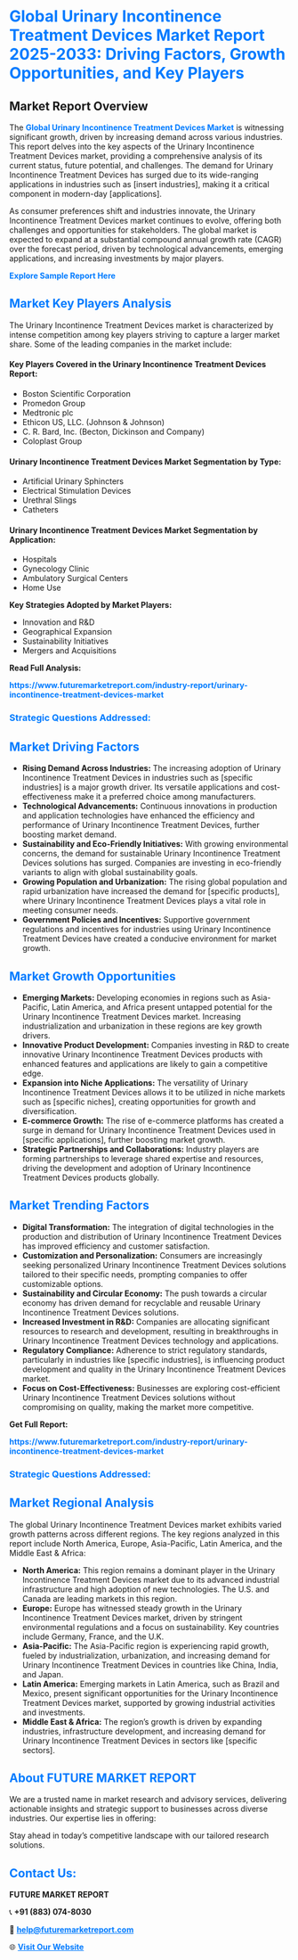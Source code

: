 <h1 style="color: #007BFF;">Global Urinary Incontinence Treatment Devices Market Report 2025-2033: Driving Factors, Growth Opportunities, and Key Players</h1>

<section id="overview">
<h2>Market Report Overview</h2>
<p>The <a href="https://www.futuremarketreport.com/industry-report/urinary-incontinence-treatment-devices-market" style="color: #007BFF; text-decoration: none;"><strong>Global Urinary Incontinence Treatment Devices Market</strong></a> is witnessing significant growth, driven by increasing demand across various industries. This report delves into the key aspects of the Urinary Incontinence Treatment Devices market, providing a comprehensive analysis of its current status, future potential, and challenges. The demand for Urinary Incontinence Treatment Devices has surged due to its wide-ranging applications in industries such as [insert industries], making it a critical component in modern-day [applications].</p>
<p>As consumer preferences shift and industries innovate, the Urinary Incontinence Treatment Devices market continues to evolve, offering both challenges and opportunities for stakeholders. The global market is expected to expand at a substantial compound annual growth rate (CAGR) over the forecast period, driven by technological advancements, emerging applications, and increasing investments by major players.</p>
</section>

<section id="overview">
<p><a href="https://www.futuremarketreport.com/request-sample/reportId=87234" style="color: #007BFF; text-decoration: none;"><strong>Explore Sample Report Here</strong></a></p>
</section>

<section id="key-players">
<h2 style="color: #007BFF;">Market Key Players Analysis</h2>
<p>The Urinary Incontinence Treatment Devices market is characterized by intense competition among key players striving to capture a larger market share. Some of the leading companies in the market include:</p>
<h4>Key Players Covered in the Urinary Incontinence Treatment Devices Report:</h4>
<ul><li>Boston Scientific Corporation</li><li>Promedon Group</li><li>Medtronic plc</li><li>Ethicon US, LLC. (Johnson &amp; Johnson)</li><li>C. R. Bard, Inc. (Becton, Dickinson and Company)</li><li>Coloplast Group</li></ul>
<h4>Urinary Incontinence Treatment Devices Market Segmentation by Type:</h4>
<ul><li>Artificial Urinary Sphincters</li><li>Electrical Stimulation Devices</li><li>Urethral Slings</li><li>Catheters</li></ul>

<h4>Urinary Incontinence Treatment Devices Market Segmentation by Application:</h4>
<ul><li>Hospitals</li><li>Gynecology Clinic</li><li>Ambulatory Surgical Centers</li><li>Home Use</li></ul>
<p><strong>Key Strategies Adopted by Market Players:</strong></p>
<ul>
<li>Innovation and R&D</li>
<li>Geographical Expansion</li>
<li>Sustainability Initiatives</li>
<li>Mergers and Acquisitions</li>
</ul>
</section>

<section>
<p><strong>Read Full Analysis: </strong></p><a href="https://www.futuremarketreport.com/industry-report/urinary-incontinence-treatment-devices-market" style="color: #007BFF; text-decoration: none;"><strong>https://www.futuremarketreport.com/industry-report/urinary-incontinence-treatment-devices-market</strong></a>
<h3 style="color: #007BFF;">Strategic Questions Addressed:</h3>
</section>

<section id="driving-factors">
<h2 style="color: #007BFF;">Market Driving Factors</h2>
<ul>
<li><strong>Rising Demand Across Industries:</strong> The increasing adoption of Urinary Incontinence Treatment Devices in industries such as [specific industries] is a major growth driver. Its versatile applications and cost-effectiveness make it a preferred choice among manufacturers.</li>
<li><strong>Technological Advancements:</strong> Continuous innovations in production and application technologies have enhanced the efficiency and performance of Urinary Incontinence Treatment Devices, further boosting market demand.</li>
<li><strong>Sustainability and Eco-Friendly Initiatives:</strong> With growing environmental concerns, the demand for sustainable Urinary Incontinence Treatment Devices solutions has surged. Companies are investing in eco-friendly variants to align with global sustainability goals.</li>
<li><strong>Growing Population and Urbanization:</strong> The rising global population and rapid urbanization have increased the demand for [specific products], where Urinary Incontinence Treatment Devices plays a vital role in meeting consumer needs.</li>
<li><strong>Government Policies and Incentives:</strong> Supportive government regulations and incentives for industries using Urinary Incontinence Treatment Devices have created a conducive environment for market growth.</li>
</ul>
</section>

<section id="growth-opportunities">
<h2 style="color: #007BFF;">Market Growth Opportunities</h2>
<ul>
<li><strong>Emerging Markets:</strong> Developing economies in regions such as Asia-Pacific, Latin America, and Africa present untapped potential for the Urinary Incontinence Treatment Devices market. Increasing industrialization and urbanization in these regions are key growth drivers.</li>
<li><strong>Innovative Product Development:</strong> Companies investing in R&D to create innovative Urinary Incontinence Treatment Devices products with enhanced features and applications are likely to gain a competitive edge.</li>
<li><strong>Expansion into Niche Applications:</strong> The versatility of Urinary Incontinence Treatment Devices allows it to be utilized in niche markets such as [specific niches], creating opportunities for growth and diversification.</li>
<li><strong>E-commerce Growth:</strong> The rise of e-commerce platforms has created a surge in demand for Urinary Incontinence Treatment Devices used in [specific applications], further boosting market growth.</li>
<li><strong>Strategic Partnerships and Collaborations:</strong> Industry players are forming partnerships to leverage shared expertise and resources, driving the development and adoption of Urinary Incontinence Treatment Devices products globally.</li>
</ul>
</section>

<section id="trending-factors">
<h2 style="color: #007BFF;">Market Trending Factors</h2>
<ul>
<li><strong>Digital Transformation:</strong> The integration of digital technologies in the production and distribution of Urinary Incontinence Treatment Devices has improved efficiency and customer satisfaction.</li>
<li><strong>Customization and Personalization:</strong> Consumers are increasingly seeking personalized Urinary Incontinence Treatment Devices solutions tailored to their specific needs, prompting companies to offer customizable options.</li>
<li><strong>Sustainability and Circular Economy:</strong> The push towards a circular economy has driven demand for recyclable and reusable Urinary Incontinence Treatment Devices solutions.</li>
<li><strong>Increased Investment in R&D:</strong> Companies are allocating significant resources to research and development, resulting in breakthroughs in Urinary Incontinence Treatment Devices technology and applications.</li>
<li><strong>Regulatory Compliance:</strong> Adherence to strict regulatory standards, particularly in industries like [specific industries], is influencing product development and quality in the Urinary Incontinence Treatment Devices market.</li>
<li><strong>Focus on Cost-Effectiveness:</strong> Businesses are exploring cost-efficient Urinary Incontinence Treatment Devices solutions without compromising on quality, making the market more competitive.</li>
</ul>
</section>

<section>
<p><strong>Get Full Report: </strong></p><a href="https://www.futuremarketreport.com/industry-report/urinary-incontinence-treatment-devices-market" style="color: #007BFF; text-decoration: none;"><strong>https://www.futuremarketreport.com/industry-report/urinary-incontinence-treatment-devices-market</strong></a>
<h3 style="color: #007BFF;">Strategic Questions Addressed:</h3>
</section>


<section id="regional-analysis">
<h2 style="color: #007BFF;">Market Regional Analysis</h2>
<p>The global Urinary Incontinence Treatment Devices market exhibits varied growth patterns across different regions. The key regions analyzed in this report include North America, Europe, Asia-Pacific, Latin America, and the Middle East & Africa:</p>
<ul>
<li><strong>North America:</strong> This region remains a dominant player in the Urinary Incontinence Treatment Devices market due to its advanced industrial infrastructure and high adoption of new technologies. The U.S. and Canada are leading markets in this region.</li>
<li><strong>Europe:</strong> Europe has witnessed steady growth in the Urinary Incontinence Treatment Devices market, driven by stringent environmental regulations and a focus on sustainability. Key countries include Germany, France, and the U.K.</li>
<li><strong>Asia-Pacific:</strong> The Asia-Pacific region is experiencing rapid growth, fueled by industrialization, urbanization, and increasing demand for Urinary Incontinence Treatment Devices in countries like China, India, and Japan.</li>
<li><strong>Latin America:</strong> Emerging markets in Latin America, such as Brazil and Mexico, present significant opportunities for the Urinary Incontinence Treatment Devices market, supported by growing industrial activities and investments.</li>
<li><strong>Middle East & Africa:</strong> The region’s growth is driven by expanding industries, infrastructure development, and increasing demand for Urinary Incontinence Treatment Devices in sectors like [specific sectors].</li>
</ul>
</section>

<footer>
<h2 style="color: #007BFF;">About FUTURE MARKET REPORT</h2>
<p>We are a trusted name in market research and advisory services, delivering actionable insights and strategic support to businesses across diverse industries. Our expertise lies in offering:</p>

<p>Stay ahead in today’s competitive landscape with our tailored research solutions.</p>

<h2 style="color: #007BFF;">Contact Us:</h2>
<p><strong>FUTURE MARKET REPORT</strong></p>
<p>📞 <strong>+91 (883) 074-8030</strong></p>
<p>📧 <strong><a href="mailto:help@futuremarketreport.com" style="color: #007BFF;">help@futuremarketreport.com</a></strong></p>
<p>🌐 <strong><a href="https://www.futuremarketreport.com/" style="color: #007BFF;">Visit Our Website</a></strong></p>
</footer>